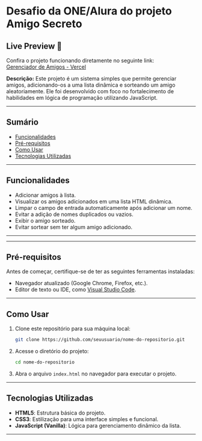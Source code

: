 ﻿# Desafio da ONE/Alura do projeto Amigo Secreto

## Live Preview 🚀
Confira o projeto funcionando diretamente no seguinte link:  
[Gerenciador de Amigos - Vercel](https://desafio-one-amigo-secreto.vercel.app)

**Descrição:**
Este projeto é um sistema simples que permite gerenciar amigos, adicionando-os a uma lista dinâmica e sorteando um amigo aleatoriamente. Ele foi desenvolvido com foco no fortalecimento de habilidades em lógica de programação utilizando JavaScript.

---

## **Sumário**
- [Funcionalidades](#funcionalidades)
- [Pré-requisitos](#pré-requisitos)
- [Como Usar](#como-usar)
- [Tecnologias Utilizadas](#tecnologias-utilizadas)

---

## **Funcionalidades**
- Adicionar amigos à lista.
- Visualizar os amigos adicionados em uma lista HTML dinâmica.
- Limpar o campo de entrada automaticamente após adicionar um nome.
- Evitar a adição de nomes duplicados ou vazios.
- Exibir o amigo sorteado.
- Evitar sortear sem ter algum amigo adicionado.

---

---

## **Pré-requisitos**
Antes de começar, certifique-se de ter as seguintes ferramentas instaladas:
- Navegador atualizado (Google Chrome, Firefox, etc.).
- Editor de texto ou IDE, como [Visual Studio Code](https://code.visualstudio.com/).

---

## **Como Usar**
1. Clone este repositório para sua máquina local:
   ```bash
   git clone https://github.com/seuusuario/nome-do-repositorio.git
   ```
2. Acesse o diretório do projeto:
   ```bash
   cd nome-do-repositorio
   ```
3. Abra o arquivo `index.html` no navegador para executar o projeto.

---

## **Tecnologias Utilizadas**
- **HTML5**: Estrutura básica do projeto.
- **CSS3**: Estilização para uma interface simples e funcional.
- **JavaScript (Vanilla)**: Lógica para gerenciamento dinâmico da lista.

---
